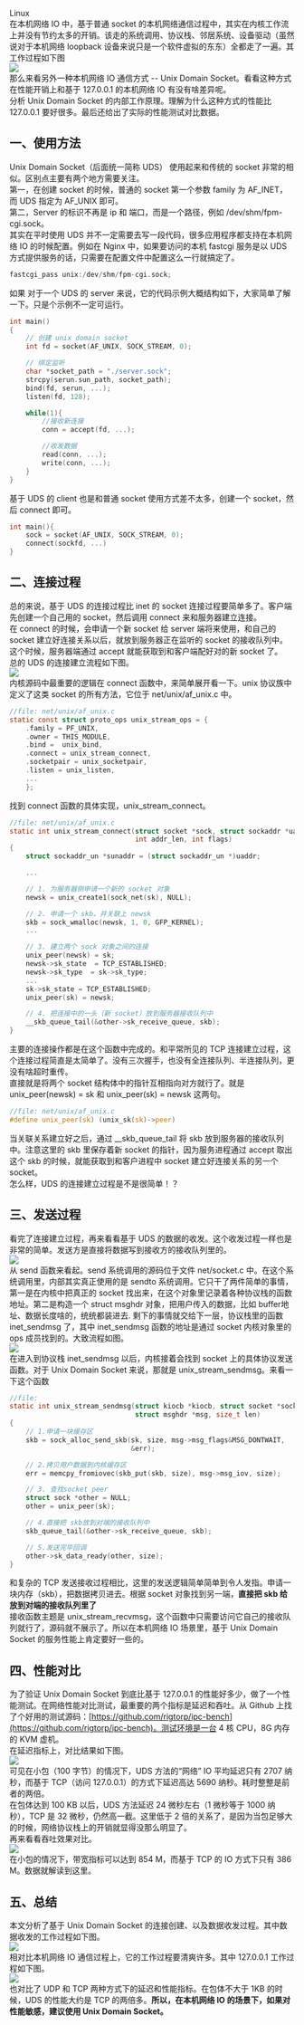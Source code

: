 Linux <br />在本机网络 IO 中，基于普通 socket 的本机网络通信过程中，其实在内核工作流上并没有节约太多的开销。该走的系统调用、协议栈、邻居系统、设备驱动（虽然说对于本机网络 loopback 设备来说只是一个软件虚拟的东东）全都走了一遍。其工作过程如下图<br />![](https://cdn.nlark.com/yuque/0/2022/webp/396745/1645492801249-d8661ad3-9c4a-4c38-9e04-1fafabfd9c83.webp#clientId=u2dc41230-a243-4&from=paste&id=u400f4a86&originHeight=466&originWidth=549&originalType=url&ratio=1&rotation=0&showTitle=false&status=done&style=none&taskId=ud43015c6-fa0c-421e-88a4-c7b8a78b6e9&title=)<br />那么来看另外一种本机网络 IO 通信方式 -- Unix Domain Socket。看看这种方式在性能开销上和基于 127.0.0.1 的本机网络 IO 有没有啥差异呢。<br />分析 Unix Domain Socket 的内部工作原理。理解为什么这种方式的性能比 127.0.0.1 要好很多。最后还给出了实际的性能测试对比数据。
<a name="ErccH"></a>
## 一、使用方法
Unix Domain Socket（后面统一简称 UDS） 使用起来和传统的 socket 非常的相似。区别点主要有两个地方需要关注。<br />第一，在创建 socket 的时候，普通的 socket 第一个参数 family 为 AF_INET， 而 UDS 指定为 AF_UNIX 即可。<br />第二，Server 的标识不再是 ip 和 端口，而是一个路径，例如 /dev/shm/fpm-cgi.sock。<br />其实在平时使用 UDS 并不一定需要去写一段代码，很多应用程序都支持在本机网络 IO 的时候配置。例如在 Nginx 中，如果要访问的本机 fastcgi 服务是以 UDS 方式提供服务的话，只需要在配置文件中配置这么一行就搞定了。
```c
fastcgi_pass unix:/dev/shm/fpm-cgi.sock;
```
如果 对于一个 UDS 的 server 来说，它的代码示例大概结构如下，大家简单了解一下。只是个示例不一定可运行。
```c
int main()
{
    // 创建 unix domain socket
    int fd = socket(AF_UNIX, SOCK_STREAM, 0);

    // 绑定监听
    char *socket_path = "./server.sock";
    strcpy(serun.sun_path, socket_path); 
    bind(fd, serun, ...);
    listen(fd, 128);

    while(1){
        //接收新连接
        conn = accept(fd, ...);

        //收发数据
        read(conn, ...);
        write(conn, ...);
    }
}
```
基于 UDS 的 client 也是和普通 socket 使用方式差不太多，创建一个 socket，然后 connect 即可。
```c
int main(){
    sock = socket(AF_UNIX, SOCK_STREAM, 0);
    connect(sockfd, ...)
}
```
<a name="dUyUt"></a>
## 二、连接过程
总的来说，基于 UDS 的连接过程比 inet 的 socket 连接过程要简单多了。客户端先创建一个自己用的 socket，然后调用 connect 来和服务器建立连接。<br />在 connect 的时候，会申请一个新 socket 给 server 端将来使用，和自己的 socket 建立好连接关系以后，就放到服务器正在监听的 socket 的接收队列中。这个时候，服务器端通过 accept 就能获取到和客户端配好对的新 socket 了。<br />总的 UDS 的连接建立流程如下图。<br />![](https://cdn.nlark.com/yuque/0/2022/webp/396745/1645492801343-a97828cf-be6a-45dc-b615-c41c098ac0b9.webp#clientId=u2dc41230-a243-4&from=paste&id=u05a5f5cd&originHeight=491&originWidth=421&originalType=url&ratio=1&rotation=0&showTitle=false&status=done&style=none&taskId=u226bc4ae-5332-4334-a79f-11e809e8a2f&title=)<br />内核源码中最重要的逻辑在 connect 函数中，来简单展开看一下。unix 协议族中定义了这类 socket 的所有方法，它位于 net/unix/af_unix.c 中。
```c
//file: net/unix/af_unix.c
static const struct proto_ops unix_stream_ops = {
    .family = PF_UNIX,
    .owner = THIS_MODULE,
    .bind =  unix_bind,
    .connect = unix_stream_connect,
    .socketpair = unix_socketpair,
    .listen = unix_listen,
    ...
    };
```
找到 connect 函数的具体实现，unix_stream_connect。
```c
//file: net/unix/af_unix.c
static int unix_stream_connect(struct socket *sock, struct sockaddr *uaddr,
                               int addr_len, int flags)
{
    struct sockaddr_un *sunaddr = (struct sockaddr_un *)uaddr;

    ...

    // 1. 为服务器侧申请一个新的 socket 对象
    newsk = unix_create1(sock_net(sk), NULL);

    // 2. 申请一个 skb，并关联上 newsk
    skb = sock_wmalloc(newsk, 1, 0, GFP_KERNEL);
    ...

    // 3. 建立两个 sock 对象之间的连接
    unix_peer(newsk) = sk;
    newsk->sk_state  = TCP_ESTABLISHED;
    newsk->sk_type  = sk->sk_type;
    ...
    sk->sk_state = TCP_ESTABLISHED;
    unix_peer(sk) = newsk;

    // 4. 把连接中的一头（新 socket）放到服务器接收队列中
    __skb_queue_tail(&other->sk_receive_queue, skb);
}
```
主要的连接操作都是在这个函数中完成的。和平常所见的 TCP 连接建立过程，这个连接过程简直是太简单了。没有三次握手，也没有全连接队列、半连接队列，更没有啥超时重传。<br />直接就是将两个 socket 结构体中的指针互相指向对方就行了。就是 unix_peer(newsk) = sk 和 unix_peer(sk) = newsk 这两句。
```c
//file: net/unix/af_unix.c
#define unix_peer(sk) (unix_sk(sk)->peer)
```
当关联关系建立好之后，通过 __skb_queue_tail 将 skb 放到服务器的接收队列中。注意这里的 skb 里保存着新 socket 的指针，因为服务进程通过 accept 取出这个 skb 的时候，就能获取到和客户进程中 socket 建立好连接关系的另一个 socket。<br />怎么样，UDS 的连接建立过程是不是很简单！？
<a name="OPhow"></a>
## 三、发送过程
看完了连接建立过程，再来看看基于 UDS 的数据的收发。这个收发过程一样也是非常的简单。发送方是直接将数据写到接收方的接收队列里的。<br />![](https://cdn.nlark.com/yuque/0/2022/webp/396745/1645492801334-34b47009-3713-41bd-9a1f-873032a9240a.webp#clientId=u2dc41230-a243-4&from=paste&id=u4785439b&originHeight=301&originWidth=548&originalType=url&ratio=1&rotation=0&showTitle=false&status=done&style=none&taskId=u7e029b20-9797-435f-87e5-d63573a6074&title=)<br />从 send 函数来看起。send 系统调用的源码位于文件 net/socket.c 中。在这个系统调用里，内部其实真正使用的是 sendto 系统调用。它只干了两件简单的事情，<br />第一是在内核中把真正的 socket 找出来，在这个对象里记录着各种协议栈的函数地址。第二是构造一个 struct msghdr 对象，把用户传入的数据，比如 buffer地址、数据长度啥的，统统都装进去. 剩下的事情就交给下一层，协议栈里的函数 inet_sendmsg 了，其中 inet_sendmsg 函数的地址是通过 socket 内核对象里的 ops 成员找到的。大致流程如图。<br />![](https://cdn.nlark.com/yuque/0/2022/webp/396745/1645492801367-40f7a530-d832-4d17-a998-d07827a8be1c.webp#clientId=u2dc41230-a243-4&from=paste&id=u2666026e&originHeight=376&originWidth=551&originalType=url&ratio=1&rotation=0&showTitle=false&status=done&style=none&taskId=ub0efa849-4652-4541-a44d-1c561e42217&title=)<br />在进入到协议栈 inet_sendmsg 以后，内核接着会找到 socket 上的具体协议发送函数。对于 Unix Domain Socket 来说，那就是 unix_stream_sendmsg。来看一下这个函数
```c
//file:
static int unix_stream_sendmsg(struct kiocb *kiocb, struct socket *sock,
                               struct msghdr *msg, size_t len)
{
    // 1.申请一块缓存区
    skb = sock_alloc_send_skb(sk, size, msg->msg_flags&MSG_DONTWAIT,
                              &err);

    // 2.拷贝用户数据到内核缓存区
    err = memcpy_fromiovec(skb_put(skb, size), msg->msg_iov, size);

    // 3. 查找socket peer
    struct sock *other = NULL;
    other = unix_peer(sk);

    // 4.直接把 skb放到对端的接收队列中
    skb_queue_tail(&other->sk_receive_queue, skb);

    // 5.发送完毕回调
    other->sk_data_ready(other, size);
}
```
和复杂的 TCP 发送接收过程相比，这里的发送逻辑简单简单到令人发指。申请一块内存（skb），把数据拷贝进去。根据 socket 对象找到另一端，**直接把 skb 给放到对端的接收队列里了**<br />接收函数主题是 unix_stream_recvmsg，这个函数中只需要访问它自己的接收队列就行了，源码就不展示了。所以在本机网络 IO 场景里，基于 Unix Domain Socket 的服务性能上肯定要好一些的。
<a name="UHLzU"></a>
## 四、性能对比
为了验证 Unix Domain Socket 到底比基于 127.0.0.1 的性能好多少，做了一个性能测试。在网络性能对比测试，最重要的两个指标是延迟和吞吐。从 Github 上找了个好用的测试源码：[https://github.com/rigtorp/ipc-bench](https://github.com/rigtorp/ipc-bench)。测试环境是一台 4 核 CPU，8G 内存的 KVM 虚机。<br />在延迟指标上，对比结果如下图。<br />![](https://cdn.nlark.com/yuque/0/2022/webp/396745/1645492801329-d229d1c9-2190-4cc4-8660-22d72bae926e.webp#clientId=u2dc41230-a243-4&from=paste&id=uc4638adb&originHeight=302&originWidth=880&originalType=url&ratio=1&rotation=0&showTitle=false&status=done&style=none&taskId=u54532046-375a-4826-a0e6-86cfa973b10&title=)<br />可见在小包（100 字节）的情况下，UDS 方法的“网络” IO 平均延迟只有 2707 纳秒，而基于 TCP（访问 127.0.0.1）的方式下延迟高达 5690 纳秒。耗时整整是前者的两倍。<br />在包体达到 100 KB 以后，UDS 方法延迟 24 微秒左右（1 微秒等于 1000 纳秒），TCP 是 32 微秒，仍然高一截。这里低于 2 倍的关系了，是因为当包足够大的时候，网络协议栈上的开销就显得没那么明显了。<br />再来看看吞吐效果对比。<br />![](https://cdn.nlark.com/yuque/0/2022/webp/396745/1645492801593-ce31f68b-27dd-4526-8a57-257a979c6c6c.webp#clientId=u2dc41230-a243-4&from=paste&id=ufe93c781&originHeight=295&originWidth=1080&originalType=url&ratio=1&rotation=0&showTitle=false&status=done&style=none&taskId=u9d7fce5c-54df-4116-92f6-0f2aca5418d&title=)<br />在小包的情况下，带宽指标可以达到 854 M，而基于 TCP 的 IO 方式下只有 386 M。数据就解读到这里。
<a name="HwOfs"></a>
## 五、总结
本文分析了基于 Unix Domain Socket 的连接创建、以及数据收发过程。其中数据收发的工作过程如下图。<br />![](https://cdn.nlark.com/yuque/0/2022/webp/396745/1645492801724-2f241c84-a64b-401a-8979-823dc4937919.webp#clientId=u2dc41230-a243-4&from=paste&id=u0251bc03&originHeight=301&originWidth=548&originalType=url&ratio=1&rotation=0&showTitle=false&status=done&style=none&taskId=uc3fe32fe-01b0-4e98-ac20-443a53ca236&title=)<br />相对比本机网络 IO 通信过程上，它的工作过程要清爽许多。其中 127.0.0.1 工作过程如下图。<br />![](https://cdn.nlark.com/yuque/0/2022/webp/396745/1645492801724-27615f95-ec6b-4cbf-88e0-6b34bf1dbe05.webp#clientId=u2dc41230-a243-4&from=paste&id=udbe5c203&originHeight=466&originWidth=549&originalType=url&ratio=1&rotation=0&showTitle=false&status=done&style=none&taskId=u46cfc389-e52a-45c9-953c-fefd4c41940&title=)<br />也对比了 UDP 和 TCP 两种方式下的延迟和性能指标。在包体不大于 1KB 的时候，UDS 的性能大约是 TCP 的两倍多。**所以，在本机网络 IO 的场景下，如果对性能敏感，建议使用 Unix Domain Socket。**
